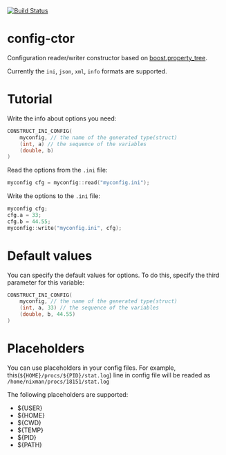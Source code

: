 [![Build Status](https://travis-ci.org/niXman/config-ctor.svg?branch=master)](https://travis-ci.org/niXman/config-ctor)

config-ctor
===========

Configuration reader/writer constructor based on [boost.property_tree](http://www.boost.org/doc/libs/1_59_0/libs/property_tree/index.html).

Currently the `ini`, `json`, `xml`, `info` formats are supported.


Tutorial
===========
Write the info about options you need:
```cpp
CONSTRUCT_INI_CONFIG(
	myconfig, // the name of the generated type(struct)
	(int, a) // the sequence of the variables
	(double, b)
)
```
Read the options from the `.ini` file:
```cpp
myconfig cfg = myconfig::read("myconfig.ini");
```
Write the options to the `.ini` file:
```cpp
myconfig cfg;
cfg.a = 33;
cfg.b = 44.55;
myconfig::write("myconfig.ini", cfg);
```

Default values
===========
You can specify the default values for options. To do this, specify the third parameter for this variable:
```cpp
CONSTRUCT_INI_CONFIG(
	myconfig, // the name of the generated type(struct)
	(int, a, 33) // the sequence of the variables
	(double, b, 44.55)
)
```

Placeholders
===========
You can use placeholders in your config files.
For example, this(`${HOME}/procs/${PID}/stat.log`) line in config file will be readed as `/home/nixman/procs/18151/stat.log`

The following placeholders are supported:
 - ${USER}
 - ${HOME}
 - ${CWD}
 - ${TEMP}
 - ${PID}
 - ${PATH}

